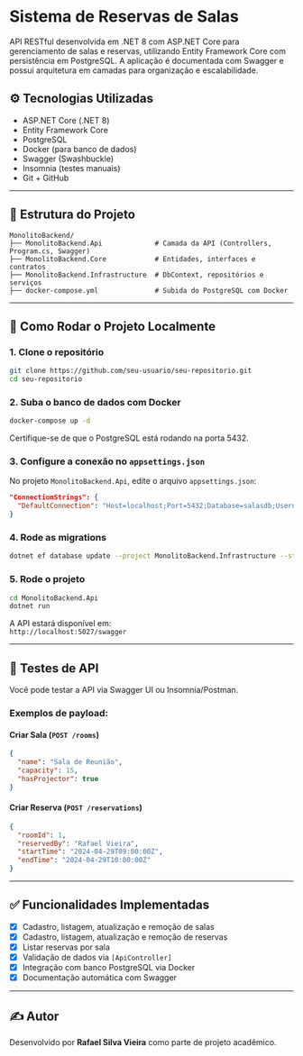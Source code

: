 
# Sistema de Reservas de Salas

API RESTful desenvolvida em .NET 8 com ASP.NET Core para gerenciamento de salas e reservas, utilizando Entity Framework Core com persistência em PostgreSQL. A aplicação é documentada com Swagger e possui arquitetura em camadas para organização e escalabilidade.

## ⚙️ Tecnologias Utilizadas

- ASP.NET Core (.NET 8)
- Entity Framework Core
- PostgreSQL
- Docker (para banco de dados)
- Swagger (Swashbuckle)
- Insomnia (testes manuais)
- Git + GitHub

---

## 📁 Estrutura do Projeto

```
MonolitoBackend/
├── MonolitoBackend.Api             # Camada da API (Controllers, Program.cs, Swagger)
├── MonolitoBackend.Core            # Entidades, interfaces e contratos
├── MonolitoBackend.Infrastructure  # DbContext, repositórios e serviços
├── docker-compose.yml              # Subida do PostgreSQL com Docker
```

---

## 🔧 Como Rodar o Projeto Localmente

### 1. Clone o repositório

```bash
git clone https://github.com/seu-usuario/seu-repositorio.git
cd seu-repositorio
```

### 2. Suba o banco de dados com Docker

```bash
docker-compose up -d
```

Certifique-se de que o PostgreSQL está rodando na porta 5432.

### 3. Configure a conexão no `appsettings.json`

No projeto `MonolitoBackend.Api`, edite o arquivo `appsettings.json`:

```json
"ConnectionStrings": {
  "DefaultConnection": "Host=localhost;Port=5432;Database=salasdb;Username=usuario;Password=senha"
}
```

### 4. Rode as migrations

```bash
dotnet ef database update --project MonolitoBackend.Infrastructure --startup-project MonolitoBackend.Api
```

### 5. Rode o projeto

```bash
cd MonolitoBackend.Api
dotnet run
```

A API estará disponível em:  
`http://localhost:5027/swagger`

---

## 🧪 Testes de API

Você pode testar a API via Swagger UI ou Insomnia/Postman.

### Exemplos de payload:

#### Criar Sala (`POST /rooms`)
```json
{
  "name": "Sala de Reunião",
  "capacity": 15,
  "hasProjector": true
}
```

#### Criar Reserva (`POST /reservations`)
```json
{
  "roomId": 1,
  "reservedBy": "Rafael Vieira",
  "startTime": "2024-04-29T09:00:00Z",
  "endTime": "2024-04-29T10:00:00Z"
}
```

---

## ✅ Funcionalidades Implementadas

- [x] Cadastro, listagem, atualização e remoção de salas
- [x] Cadastro, listagem, atualização e remoção de reservas
- [x] Listar reservas por sala
- [x] Validação de dados via `[ApiController]`
- [x] Integração com banco PostgreSQL via Docker
- [x] Documentação automática com Swagger

---

## ✍️ Autor

Desenvolvido por **Rafael Silva Vieira** como parte de projeto acadêmico.
